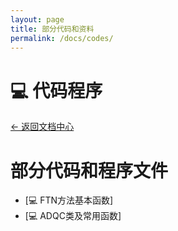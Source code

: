 ```yaml
---
layout: page
title: 部分代码和资料
permalink: /docs/codes/
---
```


# 💻 代码程序

<a href="{{ site.baseurl }}/docs/" class="button is-light">← 返回文档中心</a>

# 部分代码和程序文件

- [💻 FTN方法基本函数]
- [💻 ADQC类及常用函数]
